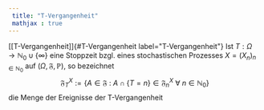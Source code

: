 ```yaml
---
 title: "T-Vergangenheit"
 mathjax : true
---
```

[\[T-Vergangenheit\]]{#T-Vergangenheit label="T-Vergangenheit"} Ist
$T: \Omega \to \mathbb{N}_{0} \cup \lbrace \infty \rbrace$ eine
Stoppzeit bzgl. eines stochastischen Prozesses
$X = (X_{n})_{n \in \mathbb{N}_{0}}$ auf
$(\Omega, \mathfrak{F}, \mathbb{P})$, so bezeichnet
$$\mathfrak{F}_{T}^{X} := \lbrace A \in \mathfrak{F} \: : \: A \cap \lbrace T = n \rbrace \in \mathfrak{F}_{n}^{X} \: \forall \: n \in \mathbb{N}_{0} \rbrace$$
die Menge der Ereignisse der T-Vergangenheit
